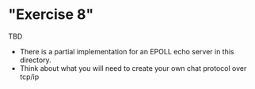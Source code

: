 # "Exercise 8" 

TBD

* There is a partial implementation for an EPOLL echo server in this directory.
* Think about what you will need to create your own chat protocol over tcp/ip